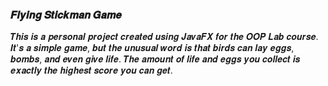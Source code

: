 ### 𝑭𝒍𝒚𝒊𝒏𝒈 𝑺𝒕𝒊𝒄𝒌𝒎𝒂𝒏 𝑮𝒂𝒎𝒆
𝑻𝒉𝒊𝒔 𝒊𝒔 𝒂 𝒑𝒆𝒓𝒔𝒐𝒏𝒂𝒍 𝒑𝒓𝒐𝒋𝒆𝒄𝒕 𝒄𝒓𝒆𝒂𝒕𝒆𝒅 𝒖𝒔𝒊𝒏𝒈 𝑱𝒂𝒗𝒂𝑭𝑿 𝒇𝒐𝒓 𝒕𝒉𝒆 𝑶𝑶𝑷 𝑳𝒂𝒃 𝒄𝒐𝒖𝒓𝒔𝒆. 𝑰𝒕'𝒔 𝒂 𝒔𝒊𝒎𝒑𝒍𝒆 𝒈𝒂𝒎𝒆, 𝒃𝒖𝒕 𝒕𝒉𝒆 𝒖𝒏𝒖𝒔𝒖𝒂𝒍 𝒘𝒐𝒓𝒅 𝒊𝒔 𝒕𝒉𝒂𝒕 𝒃𝒊𝒓𝒅𝒔 𝒄𝒂𝒏 𝒍𝒂𝒚 𝒆𝒈𝒈𝒔, 𝒃𝒐𝒎𝒃𝒔, 𝒂𝒏𝒅 𝒆𝒗𝒆𝒏 𝒈𝒊𝒗𝒆 𝒍𝒊𝒇𝒆. 𝑻𝒉𝒆 𝒂𝒎𝒐𝒖𝒏𝒕 𝒐𝒇 𝒍𝒊𝒇𝒆 𝒂𝒏𝒅 𝒆𝒈𝒈𝒔 𝒚𝒐𝒖 𝒄𝒐𝒍𝒍𝒆𝒄𝒕 𝒊𝒔 𝒆𝒙𝒂𝒄𝒕𝒍𝒚 𝒕𝒉𝒆 𝒉𝒊𝒈𝒉𝒆𝒔𝒕 𝒔𝒄𝒐𝒓𝒆 𝒚𝒐𝒖 𝒄𝒂𝒏 𝒈𝒆𝒕.
